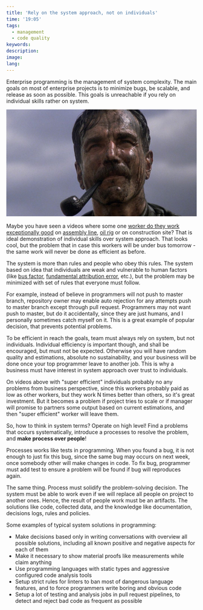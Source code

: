 ```yaml
---
title: 'Rely on the system approach, not on individuals'
time: '19:05'
tags:
  - management
  - code quality
keywords:
description:
image:
lang:
---
```


Enterprise programming is the management of system complexity. The main goals on most of enterprise projects is to minimize bugs, be scalable, and release as soon as possible. This goals is unreachable if you rely on individual skills rather on system.

![There Will Be Blood (2007)](./There%20Will%20Be%20Blood.jpg)

Maybe you have seen a videos where some one [worker do they work exceptionally good](https://www.youtube.com/watch?v=YmkPoiEcgJM) on [assembly line](https://www.youtube.com/watch?v=kUFdnMUb0rY), [oil rig](https://www.youtube.com/shorts/CSgEkjrGlbs?feature=share) or on construction site? That is ideal demonstration of individual skills over system approach. That looks cool, but the problem that in case this workers will be under bus tomorrow - the same work will never be done as efficient as before.

The system is more than rules and people who obey this rules. The system based on idea that individuals are weak and vulnerable to human factors (like [bus factor](https://en.wikipedia.org/wiki/Bus_factor), [fundamental attribution error](https://en.wikipedia.org/wiki/Fundamental_attribution_error), etc.), but the problem may be minimized with set of rules that everyone must follow.

For example, instead of believe in programmers will not push to master branch, repository owner may enable auto rejection for any attempts push to master branch except through pull request. Programmers may not want push to master, but do it accidentally, since they are just humans, and I personally sometimes catch myself on it. This is a great example of popular decision, that prevents potential problems.

To be efficient in reach the goals, team must always rely on system, but not individuals. Individual efficiency is important though, and shall be encouraged, but must not be expected. Otherwise you will have random quality and estimations, absolute no sustainability, and your business will be done once your top programmer leave to another job. This is why a business must have interest in system approach over trust to individuals.

On videos above with "super efficient" individuals probably no any problems from business perspective, since this workers probably paid as low as other workers, but they work N times better than others, so it's great investment. But it becomes a problem if project tries to scale or if manager will promise to partners some output based on current estimations, and then "super efficient" worker will leave them.

So, how to think in system terms? Operate on high level! Find a problems that occurs systematically, introduce a processes to resolve the problem, and **make process over people**!

Processes works like tests in programming. When you found a bug, it is not enough to just fix this bug, since the same bug may occurs on next week, once somebody other will make changes in code. To fix bug, programmer must add test to ensure a problem will be found if bug will reproduces again.

The same thing. Process must solidify the problem-solving decision. The system must be able to work even if we will replace all people on project to another ones. Hence, the result of people work must be an artifacts. The solutions like code, collected data, and the knowledge like documentation, decisions logs, rules and policies.

Some examples of typical system solutions in programming:

- Make decisions based only in writing conversations with overview all possible solutions, including all known positive and negative aspects for each of them
- Make it necessary to show material proofs like measurements while claim anything
- Use programming languages with static types and aggressive configured code analysis tools
- Setup strict rules for linters to ban most of dangerous language features, and to force programmers write boring and obvious code
- Setup a lot of testing and analysis jobs in pull request pipelines, to detect and reject bad code as frequent as possible
